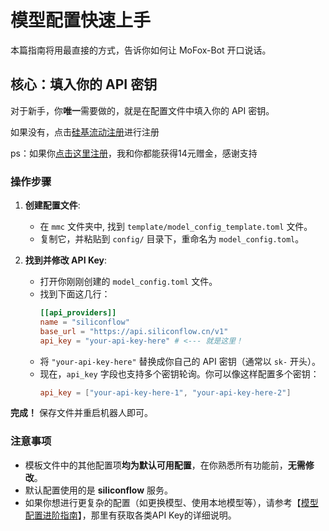 # 模型配置快速上手

本篇指南将用最直接的方式，告诉你如何让 MoFox-Bot 开口说话。

## 核心：填入你的 API 密钥

对于新手，你**唯一**需要做的，就是在配置文件中填入你的 API 密钥。

如果没有，点击[硅基流动注册](https://cloud.siliconflow.cn/)进行注册

ps：如果你[点击这里注册](https://cloud.siliconflow.cn/i/0ww8zcOn)，我和你都能获得14元赠金，感谢支持

### 操作步骤

1.  **创建配置文件**:
    *   在 `mmc` 文件夹中, 找到 `template/model_config_template.toml` 文件。
    *   复制它，并粘贴到 `config/` 目录下，重命名为 `model_config.toml`。

2.  **找到并修改 API Key**:
    *   打开你刚刚创建的 `model_config.toml` 文件。
    *   找到下面这几行：
        ```toml
        [[api_providers]]
        name = "siliconflow"
        base_url = "https://api.siliconflow.cn/v1"
        api_key = "your-api-key-here" # <--- 就是这里！
        ```
    *   将 `"your-api-key-here"` 替换成你自己的 API 密钥（通常以 `sk-` 开头）。
    *   现在，`api_key` 字段也支持多个密钥轮询。你可以像这样配置多个密钥：
        ```toml
        api_key = ["your-api-key-here-1", "your-api-key-here-2"]
        ```

**完成！** 保存文件并重启机器人即可。

### 注意事项

-   模板文件中的其他配置项**均为默认可用配置**，在你熟悉所有功能前，**无需修改**。
-   默认配置使用的是 **siliconflow** 服务。
-   如果你想进行更复杂的配置（如更换模型、使用本地模型等），请参考【[模型配置进阶指南](./model_configuration_guide.md)】，那里有获取各类API Key的详细说明。